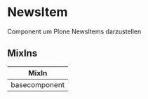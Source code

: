 # NewsItem

Component um Plone NewsItems darzustellen

## MixIns

<!-- @vuese:NewsItem:mixIns:start -->
|MixIn|
|---|
|basecomponent|

<!-- @vuese:NewsItem:mixIns:end -->


